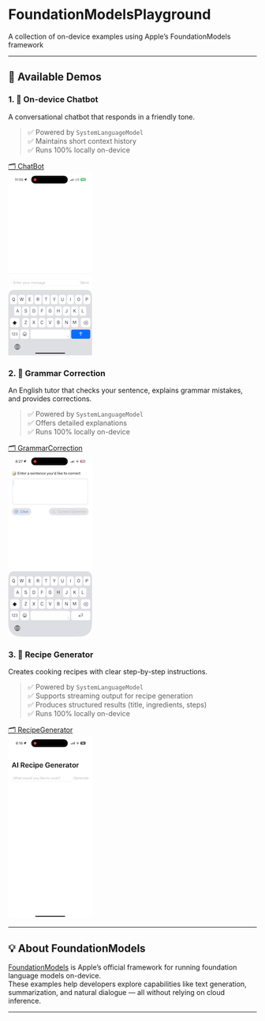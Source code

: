 # FoundationModelsPlayground
A collection of on-device examples using Apple’s FoundationModels framework

---

## 🧪 Available Demos

### 1. 💬 On-device Chatbot  
A conversational chatbot that responds in a friendly tone.  
> ✅ Powered by `SystemLanguageModel`  
> ✅ Maintains short context history  
> ✅ Runs 100% locally on-device  

[🗂️ ChatBot](./ChatBot/)  
![ChatBot Demo](./Demos/chatBot.gif)

### 2. 📝 Grammar Correction  
An English tutor that checks your sentence, explains grammar mistakes, and provides corrections.  
> ✅ Powered by `SystemLanguageModel`  
> ✅ Offers detailed explanations  
> ✅ Runs 100% locally on-device  

[🗂️ GrammarCorrection](./GrammarCorrection/)  
![GrammarCorrection Demo](./Demos/grammarCorrection.gif)

### 3. 🍳 Recipe Generator  
Creates cooking recipes with clear step-by-step instructions.
> ✅ Powered by `SystemLanguageModel`  
> ✅ Supports streaming output for recipe generation  
> ✅ Produces structured results (title, ingredients, steps)  
> ✅ Runs 100% locally on-device  

[🗂️ RecipeGenerator](./RecipeGenerator/)  
![RecipeGenerator Demo](./Demos/recipeGenerator.gif)

---

## 💡 About FoundationModels

[FoundationModels](https://developer.apple.com/documentation/foundationmodels) is Apple’s official framework for running foundation language models on-device.  
These examples help developers explore capabilities like text generation, summarization, and natural dialogue — all without relying on cloud inference.

---
